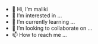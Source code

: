 - 👋 Hi, I’m maliki
- 👀 I’m interested in ...
- 🌱 I’m currently learning ...
- 💞️ I’m looking to collaborate on ...
- 📫 How to reach me ...

<!---
pilapawa/pilapawa is a ✨ special ✨ repository because its `README.md` (this file) appears on your GitHub profile.
You can click the Preview link to take a look at your changes.
--->
